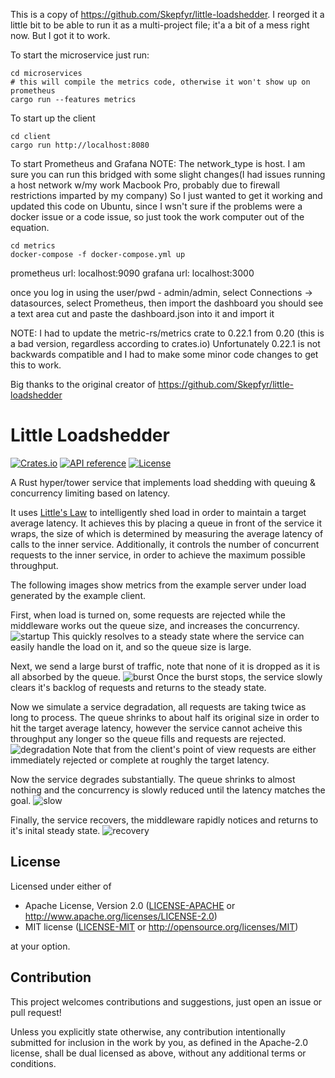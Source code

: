 This is a copy of https://github.com/Skepfyr/little-loadshedder. I reorged it a little bit to be able to run it as a multi-project file; it'a a bit of a mess right now. But I got it to work.

To start the microservice just run:
```
cd microservices
# this will compile the metrics code, otherwise it won't show up on prometheus
cargo run --features metrics  
```

To start up the client

```
cd client
cargo run http://localhost:8080
```

To start Prometheus and Grafana
NOTE: The network_type is host. I am sure you can run this bridged with some slight changes(I had issues running a host network w/my work Macbook Pro, probably due to firewall restrictions imparted by my company) So I just wanted to get it working and updated this code on Ubuntu, since I wsn't sure if the problems were a docker issue or a code issue, so just took the work computer out of the equation.
```
cd metrics
docker-compose -f docker-compose.yml up
```
prometheus url: localhost:9090
grafana url: localhost:3000

once you log in using the user/pwd - admin/admin, select Connections -> datasources, select Prometheus, then import the dashboard you should see a text area cut and paste the dashboard.json into it and import it

NOTE: I had to update the metric-rs/metrics crate to 0.22.1 from 0.20 (this is a bad version, regardless according to crates.io) Unfortunately 0.22.1 is not backwards compatible and I had to make some minor code changes to get this to work.

Big thanks to the original creator of https://github.com/Skepfyr/little-loadshedder



# Little Loadshedder
[![Crates.io](https://img.shields.io/crates/v/little-loadshedder.svg)](https://crates.io/crates/little-loadshedder)
[![API reference](https://docs.rs/little-loadshedder/badge.svg)](https://docs.rs/little-loadshedder/)
[![License](https://img.shields.io/badge/license-MIT_OR_Apache--2.0-blue.svg)](
https://github.com/Skepfyr/little-loadshedder#license)

A Rust hyper/tower service that implements load shedding with queuing & concurrency limiting based on latency.

It uses [Little's Law](https://en.wikipedia.org/wiki/Little%27s_law) to intelligently shed load in order to maintain a target average latency.
It achieves this by placing a queue in front of the service it wraps, the size of which is determined by measuring the average latency of calls to the inner service.
Additionally, it controls the number of concurrent requests to the inner service, in order to achieve the maximum possible throughput.

The following images show metrics from the example server under load generated by the example client.

First, when load is turned on, some requests are rejected while the middleware works out the queue size, and increases the concurrency.
![startup](https://user-images.githubusercontent.com/3080863/215579375-39abe718-2820-4fb4-ac52-3a5ca705085d.png)
This quickly resolves to a steady state where the service can easily handle the load on it, and so the queue size is large.

Next, we send a large burst of traffic, note that none of it is dropped as it is all absorbed by the queue.
![burst](https://user-images.githubusercontent.com/3080863/215579359-075c94fe-245b-47fb-899e-d273b954bb1e.png)
Once the burst stops, the service slowly clears it's backlog of requests and returns to the steady state.

Now we simulate a service degradation, all requests are taking twice as long to process.
The queue shrinks to about half its original size in order to hit the target average latency, however the service cannot acheive this throughput any longer so the queue fills and requests are rejected.
![degradation](https://user-images.githubusercontent.com/3080863/215579365-7af527c9-745f-4ab4-b87f-813a09664018.png)
Note that from the client's point of view requests are either immediately rejected or complete at roughly the target latency.

Now the service degrades substantially. The queue shrinks to almost nothing and the concurrency is slowly reduced until the latency matches the goal.
![slow](https://user-images.githubusercontent.com/3080863/215579369-1f1261ec-8029-49e1-817a-a77f47e2f747.png)

Finally, the service recovers, the middleware rapidly notices and returns to it's inital steady state.
![recovery](https://user-images.githubusercontent.com/3080863/215579367-17a94de3-674c-4e3b-84a3-185daf087956.png)

## License
Licensed under either of  

* Apache License, Version 2.0
  ([LICENSE-APACHE](LICENSE-APACHE) or http://www.apache.org/licenses/LICENSE-2.0)
* MIT license
  ([LICENSE-MIT](LICENSE-MIT) or http://opensource.org/licenses/MIT)

at your option.

## Contribution
This project welcomes contributions and suggestions, just open an issue or pull request!

Unless you explicitly state otherwise, any contribution intentionally submitted
for inclusion in the work by you, as defined in the Apache-2.0 license, shall be
dual licensed as above, without any additional terms or conditions.

